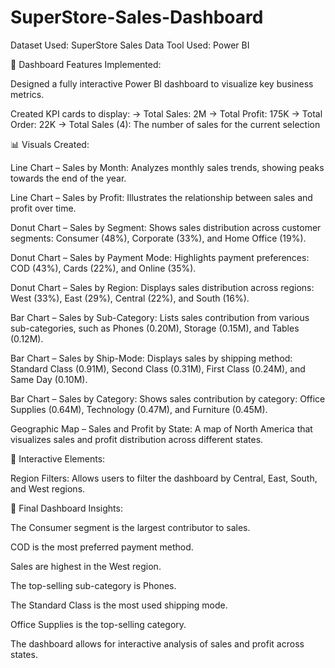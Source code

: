 # SuperStore-Sales-Dashboard

Dataset Used: SuperStore Sales Data
Tool Used: Power BI

🔧 Dashboard Features Implemented:

Designed a fully interactive Power BI dashboard to visualize key business metrics.

Created KPI cards to display:
-> Total Sales: 2M
-> Total Profit: 175K
-> Total Order: 22K
-> Total Sales (4): The number of sales for the current selection

📊 Visuals Created:

Line Chart – Sales by Month: Analyzes monthly sales trends, showing peaks towards the end of the year.

Line Chart – Sales by Profit: Illustrates the relationship between sales and profit over time.

Donut Chart – Sales by Segment: Shows sales distribution across customer segments: Consumer (48%), Corporate (33%), and Home Office (19%).

Donut Chart – Sales by Payment Mode: Highlights payment preferences: COD (43%), Cards (22%), and Online (35%).

Donut Chart – Sales by Region: Displays sales distribution across regions: West (33%), East (29%), Central (22%), and South (16%).

Bar Chart – Sales by Sub-Category: Lists sales contribution from various sub-categories, such as Phones (0.20M), Storage (0.15M), and Tables (0.12M).

Bar Chart – Sales by Ship-Mode: Displays sales by shipping method: Standard Class (0.91M), Second Class (0.31M), First Class (0.24M), and Same Day (0.10M).

Bar Chart – Sales by Category: Shows sales contribution by category: Office Supplies (0.64M), Technology (0.47M), and Furniture (0.45M).

Geographic Map – Sales and Profit by State: A map of North America that visualizes sales and profit distribution across different states.

🧩 Interactive Elements:

Region Filters: Allows users to filter the dashboard by Central, East, South, and West regions.

🎯 Final Dashboard Insights:

The Consumer segment is the largest contributor to sales.

COD is the most preferred payment method.

Sales are highest in the West region.

The top-selling sub-category is Phones.

The Standard Class is the most used shipping mode.

Office Supplies is the top-selling category.

The dashboard allows for interactive analysis of sales and profit across states.
